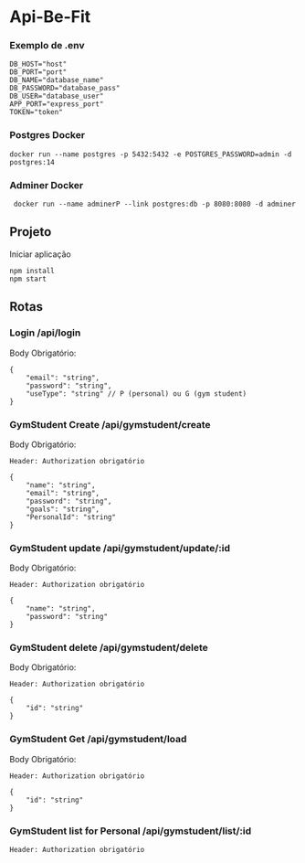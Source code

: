 # Api-Be-Fit

<h3> Exemplo de .env </h3>

```
DB_HOST="host"
DB_PORT="port"
DB_NAME="database_name"
DB_PASSWORD="database_pass"
DB_USER="database_user"
APP_PORT="express_port"
TOKEN="token"
```


<h3> Postgres Docker </h3>

```
docker run --name postgres -p 5432:5432 -e POSTGRES_PASSWORD=admin -d postgres:14
```

<h3> Adminer Docker </h3>

```
 docker run --name adminerP --link postgres:db -p 8080:8080 -d adminer
```

<h2> Projeto </h3>
<p> Iniciar aplicação

```
npm install
npm start
```

<h2> Rotas </h3>

<h3> Login /api/login</h3>
<p> Body Obrigatório:

```
{
    "email": "string",
    "password": "string",
    "useType": "string" // P (personal) ou G (gym student)
}
```

<h3> GymStudent Create /api/gymstudent/create</h3>
<p> Body Obrigatório:

```
Header: Authorization obrigatório

{
    "name": "string",
    "email": "string",
    "password": "string",
    "goals": "string",
    "PersonalId": "string"
}
```

<h3> GymStudent update /api/gymstudent/update/:id</h3>
<p> Body Obrigatório:

```
Header: Authorization obrigatório

{
    "name": "string",
    "password": "string"
}
```

<h3> GymStudent delete /api/gymstudent/delete</h3>
<p> Body Obrigatório:

```
Header: Authorization obrigatório

{
    "id": "string"
}
```

<h3> GymStudent Get /api/gymstudent/load</h3>
<p> Body Obrigatório:

```
Header: Authorization obrigatório

{
    "id": "string"
}
```

<h3> GymStudent list for Personal /api/gymstudent/list/:id</h3>

```
Header: Authorization obrigatório

```
